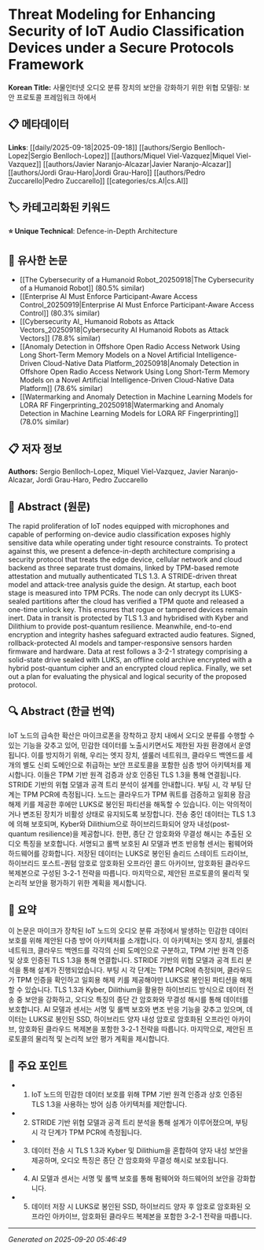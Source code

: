 # Threat Modeling for Enhancing Security of IoT Audio Classification Devices under a Secure Protocols Framework

**Korean Title:** 사물인터넷 오디오 분류 장치의 보안을 강화하기 위한 위협 모델링: 보안 프로토콜 프레임워크 하에서

## 📋 메타데이터

**Links**: [[daily/2025-09-18|2025-09-18]] [[authors/Sergio Benlloch-Lopez|Sergio Benlloch-Lopez]] [[authors/Miquel Viel-Vazquez|Miquel Viel-Vazquez]] [[authors/Javier Naranjo-Alcazar|Javier Naranjo-Alcazar]] [[authors/Jordi Grau-Haro|Jordi Grau-Haro]] [[authors/Pedro Zuccarello|Pedro Zuccarello]] [[categories/cs.AI|cs.AI]]

## 🏷️ 카테고리화된 키워드
**⭐ Unique Technical**: Defence-in-Depth Architecture

## 🔗 유사한 논문
- [[The Cybersecurity of a Humanoid Robot_20250918|The Cybersecurity of a Humanoid Robot]] (80.5% similar)
- [[Enterprise AI Must Enforce Participant-Aware Access Control_20250919|Enterprise AI Must Enforce Participant-Aware Access Control]] (80.3% similar)
- [[Cybersecurity AI_ Humanoid Robots as Attack Vectors_20250918|Cybersecurity AI Humanoid Robots as Attack Vectors]] (78.8% similar)
- [[Anomaly Detection in Offshore Open Radio Access Network Using Long Short-Term Memory Models on a Novel Artificial Intelligence-Driven Cloud-Native Data Platform_20250918|Anomaly Detection in Offshore Open Radio Access Network Using Long Short-Term Memory Models on a Novel Artificial Intelligence-Driven Cloud-Native Data Platform]] (78.6% similar)
- [[Watermarking and Anomaly Detection in Machine Learning Models for LORA RF Fingerprinting_20250918|Watermarking and Anomaly Detection in Machine Learning Models for LORA RF Fingerprinting]] (78.0% similar)

## 📋 저자 정보

**Authors:** Sergio Benlloch-Lopez, Miquel Viel-Vazquez, Javier Naranjo-Alcazar, Jordi Grau-Haro, Pedro Zuccarello

## 📄 Abstract (원문)

The rapid proliferation of IoT nodes equipped with microphones and capable of
performing on-device audio classification exposes highly sensitive data while
operating under tight resource constraints. To protect against this, we present
a defence-in-depth architecture comprising a security protocol that treats the
edge device, cellular network and cloud backend as three separate trust
domains, linked by TPM-based remote attestation and mutually authenticated TLS
1.3. A STRIDE-driven threat model and attack-tree analysis guide the design. At
startup, each boot stage is measured into TPM PCRs. The node can only decrypt
its LUKS-sealed partitions after the cloud has verified a TPM quote and
released a one-time unlock key. This ensures that rogue or tampered devices
remain inert. Data in transit is protected by TLS 1.3 and hybridised with Kyber
and Dilithium to provide post-quantum resilience. Meanwhile, end-to-end
encryption and integrity hashes safeguard extracted audio features. Signed,
rollback-protected AI models and tamper-responsive sensors harden firmware and
hardware. Data at rest follows a 3-2-1 strategy comprising a solid-state drive
sealed with LUKS, an offline cold archive encrypted with a hybrid post-quantum
cipher and an encrypted cloud replica. Finally, we set out a plan for
evaluating the physical and logical security of the proposed protocol.

## 🔍 Abstract (한글 번역)

IoT 노드의 급속한 확산은 마이크로폰을 장착하고 장치 내에서 오디오 분류를 수행할 수 있는 기능을 갖추고 있어, 민감한 데이터를 노출시키면서도 제한된 자원 환경에서 운영됩니다. 이를 방지하기 위해, 우리는 엣지 장치, 셀룰러 네트워크, 클라우드 백엔드를 세 개의 별도 신뢰 도메인으로 취급하는 보안 프로토콜을 포함한 심층 방어 아키텍처를 제시합니다. 이들은 TPM 기반 원격 검증과 상호 인증된 TLS 1.3을 통해 연결됩니다. STRIDE 기반의 위협 모델과 공격 트리 분석이 설계를 안내합니다. 부팅 시, 각 부팅 단계는 TPM PCR에 측정됩니다. 노드는 클라우드가 TPM 쿼트를 검증하고 일회용 잠금 해제 키를 제공한 후에만 LUKS로 봉인된 파티션을 해독할 수 있습니다. 이는 악의적이거나 변조된 장치가 비활성 상태로 유지되도록 보장합니다. 전송 중인 데이터는 TLS 1.3에 의해 보호되며, Kyber와 Dilithium으로 하이브리드화되어 양자 내성(post-quantum resilience)을 제공합니다. 한편, 종단 간 암호화와 무결성 해시는 추출된 오디오 특징을 보호합니다. 서명되고 롤백 보호된 AI 모델과 변조 반응형 센서는 펌웨어와 하드웨어를 강화합니다. 저장된 데이터는 LUKS로 봉인된 솔리드 스테이트 드라이브, 하이브리드 포스트-퀀텀 암호로 암호화된 오프라인 콜드 아카이브, 암호화된 클라우드 복제본으로 구성된 3-2-1 전략을 따릅니다. 마지막으로, 제안된 프로토콜의 물리적 및 논리적 보안을 평가하기 위한 계획을 제시합니다.

## 📝 요약

이 논문은 마이크가 장착된 IoT 노드의 오디오 분류 과정에서 발생하는 민감한 데이터 보호를 위해 제안된 다층 방어 아키텍처를 소개합니다. 이 아키텍처는 엣지 장치, 셀룰러 네트워크, 클라우드 백엔드를 각각의 신뢰 도메인으로 구분하고, TPM 기반 원격 인증 및 상호 인증된 TLS 1.3을 통해 연결합니다. STRIDE 기반의 위협 모델과 공격 트리 분석을 통해 설계가 진행되었습니다. 부팅 시 각 단계는 TPM PCR에 측정되며, 클라우드가 TPM 인증을 확인하고 일회용 해제 키를 제공해야만 LUKS로 봉인된 파티션을 해제할 수 있습니다. TLS 1.3과 Kyber, Dilithium을 활용한 하이브리드 방식으로 데이터 전송 중 보안을 강화하고, 오디오 특징의 종단 간 암호화와 무결성 해시를 통해 데이터를 보호합니다. AI 모델과 센서는 서명 및 롤백 보호와 변조 반응 기능을 갖추고 있으며, 데이터는 LUKS로 봉인된 SSD, 하이브리드 양자 내성 암호로 암호화된 오프라인 아카이브, 암호화된 클라우드 복제본을 포함한 3-2-1 전략을 따릅니다. 마지막으로, 제안된 프로토콜의 물리적 및 논리적 보안 평가 계획을 제시합니다.

## 🎯 주요 포인트

- 1. IoT 노드의 민감한 데이터 보호를 위해 TPM 기반 원격 인증과 상호 인증된 TLS 1.3을 사용하는 방어 심층 아키텍처를 제안합니다.

- 2. STRIDE 기반 위협 모델과 공격 트리 분석을 통해 설계가 이루어졌으며, 부팅 시 각 단계가 TPM PCR에 측정됩니다.

- 3. 데이터 전송 시 TLS 1.3과 Kyber 및 Dilithium을 혼합하여 양자 내성 보안을 제공하며, 오디오 특징은 종단 간 암호화와 무결성 해시로 보호됩니다.

- 4. AI 모델과 센서는 서명 및 롤백 보호를 통해 펌웨어와 하드웨어의 보안을 강화합니다.

- 5. 데이터 저장 시 LUKS로 봉인된 SSD, 하이브리드 양자 후 암호로 암호화된 오프라인 아카이브, 암호화된 클라우드 복제본을 포함한 3-2-1 전략을 따릅니다.

---

*Generated on 2025-09-20 05:46:49*